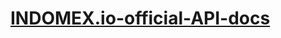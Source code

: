 # [INDOMEX.io-official-API-docs](https://github.com/indomex-io/api-doc/blob/master/api/us_en/api_doc_en.md)
